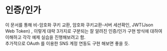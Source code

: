 # 인증/인가  

이 문서를 통해 비-암호화 쿠키 교환, 암호화 쿠키교환-서버 세션확인, JWT(Json Web Token) , 이렇게 대략 3가지로 구분되는 잘 알려진 인증/인가 구현 방식에 대하여 이해하고 각각 예제 실습을 진행해보려고 함.  
추가적으로 OAuth 를 이용한 SNS 계정 연동도 구현 해보면 좋을 듯.  
